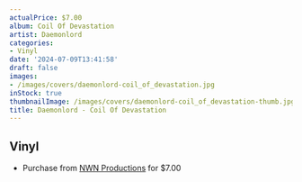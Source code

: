 ```yaml
---
actualPrice: $7.00
album: Coil Of Devastation
artist: Daemonlord
categories:
- Vinyl
date: '2024-07-09T13:41:58'
draft: false
images:
- /images/covers/daemonlord-coil_of_devastation.jpg
inStock: true
thumbnailImage: /images/covers/daemonlord-coil_of_devastation-thumb.jpg
title: Daemonlord - Coil Of Devastation
---
```


## Vinyl
* Purchase from [NWN Productions](http://shop.nwnprod.com/index.php?route=product/product&path=76&product_id=387&sort=pd.name&order=ASC) for $7.00
